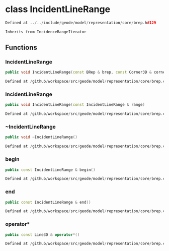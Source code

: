 # class IncidentLineRange

```cpp
Defined at ../../include/geode/model/representation/core/brep.h#129
```

```cpp
Inherits from IncidenceRangeIterator
```



## Functions

### IncidentLineRange

```cpp
public void IncidentLineRange(const BRep & brep, const Corner3D & corner)
```

```cpp
Defined at /github/workspace/src/geode/model/representation/core/brep.cpp#195
```

### IncidentLineRange

```cpp
public void IncidentLineRange(const IncidentLineRange & range)
```

```cpp
Defined at /github/workspace/src/geode/model/representation/core/brep.cpp#202
```

### ~IncidentLineRange

```cpp
public void ~IncidentLineRange()
```

```cpp
Defined at /github/workspace/src/geode/model/representation/core/brep.cpp#207
```

### begin

```cpp
public const IncidentLineRange & begin()
```

```cpp
Defined at /github/workspace/src/geode/model/representation/core/brep.cpp#209
```

### end

```cpp
public const IncidentLineRange & end()
```

```cpp
Defined at /github/workspace/src/geode/model/representation/core/brep.cpp#214
```

### operator*

```cpp
public const Line3D & operator*()
```

```cpp
Defined at /github/workspace/src/geode/model/representation/core/brep.cpp#219
```



